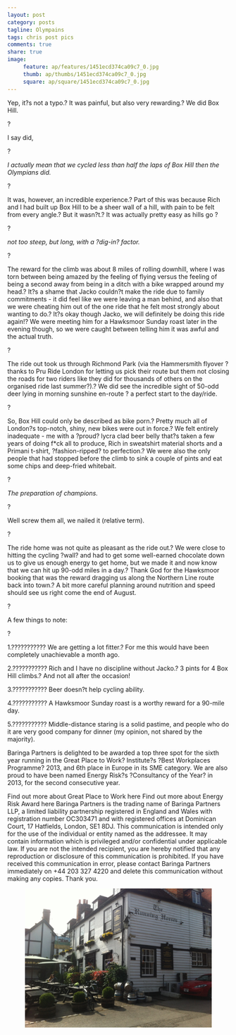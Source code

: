 ```yaml
---
layout: post
category: posts
tagline: Olympains
tags: chris post pics
comments: true
share: true
image: 
     feature: ap/features/1451ecd374ca09c7_0.jpg
     thumb: ap/thumbs/1451ecd374ca09c7_0.jpg
     square: ap/square/1451ecd374ca09c7_0.jpg
---
```









Yep, it?s not a typo.? It was painful, but also very rewarding.? We did Box Hill.

?

I say did,

?

*I actually mean that we cycled less than half the laps of Box Hill then the Olympians did.*

?

It was, however, an incredible experience.? Part of this was because Rich and I had built up Box Hill to be a sheer wall of a hill, with pain to be felt from every angle.? But it wasn?t.? It was actually pretty easy as hills go ?

?

*not too steep, but long, with a ?dig-in? factor.*

?

The reward for the climb was about 8 miles of rolling downhill, where I was torn between being amazed by the feeling of flying versus the feeling of being a second away from being in a ditch with a bike wrapped around my head.? It?s a shame
 that Jacko couldn?t make the ride due to family commitments - it did feel like we were leaving a man behind, and also that we were cheating him out of the one ride that he felt most strongly about wanting to do.? It?s okay though Jacko, we will definitely
 be doing this ride again!? We were meeting him for a Hawksmoor Sunday roast later in the evening though, so we were caught between telling him it was awful and the actual truth.

?

The ride out took us through Richmond Park (via the Hammersmith flyover ? thanks to Pru Ride London for letting us pick their route but them not closing the roads for two riders like they did for thousands of others on the organised ride
 last summer?).? We did see the incredible sight of 50-odd deer lying in morning sunshine en-route ? a perfect start to the day/ride.

?

So, Box Hill could only be described as bike porn.? Pretty much all of London?s top-notch, shiny, new bikes were out in force.? We felt entirely inadequate - me with a ?proud? lycra clad beer belly that?s taken a few years of doing f*ck
 all to produce, Rich in sweatshirt material shorts and a Primani t-shirt, ?fashion-ripped? to perfection.? We were also the only people that had stopped before the climb to sink a couple of pints and eat some chips and deep-fried whitebait.

?

*The preparation of champions.*

?

Well screw them all, we nailed it (relative term).

?

The ride home was not quite as pleasant as the ride out.? We were close to hitting the cycling ?wall? and had to get some well-earned chocolate down us to give us enough energy to get home, but we made it and now know that we can hit up
 90-odd miles in a day.? Thank God for the Hawksmoor booking that was the reward dragging us along the Northern Line route back into town.? A bit more careful planning around nutrition and speed should see us right come the end of August.

?

A few things to note:

?

1.??????????? We are getting a lot fitter.? For me this would have been completely unachievable a month ago.

2.??????????? Rich and I have no discipline without Jacko.? 3 pints for 4 Box Hill climbs.? And not all after the occasion!

3.??????????? Beer doesn?t help cycling ability.

4.??????????? A Hawksmoor Sunday roast is a worthy reward for a 90-mile day.

5.??????????? Middle-distance staring is a solid pastime, and people who do it are very good company for dinner (my opinion, not shared by the majority).








Baringa Partners is delighted to be awarded a top three spot for the sixth year running in the Great Place to Work? Institute?s ?Best Workplaces Programme? 2013,
and 6th place in Europe in its SME category. We are also proud to have been named Energy Risk?s ?Consultancy of the Year? in 2013, for the second consecutive year.

Find out more about Great Place to Work here
Find out more about Energy Risk Award here
Baringa Partners is the trading name of Baringa Partners LLP, a limited liability partnership registered in England and Wales with registration number OC303471 and with registered offices at Dominican Court, 17 Hatfields, London, SE1 8DJ.
This communication is intended only for the use of the individual or entity named as the addressee. It may contain information which is privileged and/or confidential under applicable law. If you are not the intended recipient, you are hereby notified
that any reproduction or disclosure of this communication is prohibited. If you have received this communication in error, please contact Baringa Partners immediately on +44 203 327 4220 and delete this communication without making any copies.
Thank you.




<figure class="">
<a href = "/images/ap/standard/1451ecd374ca09c7_0.jpg">
<img src="/images/ap/standard/1451ecd374ca09c7_0.jpg">
</a></figure>